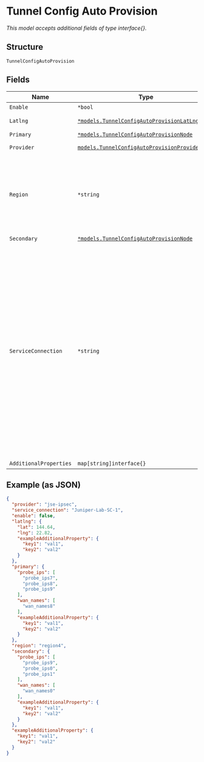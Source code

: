 
# Tunnel Config Auto Provision

*This model accepts additional fields of type interface{}.*

## Structure

`TunnelConfigAutoProvision`

## Fields

| Name | Type | Tags | Description |
|  --- | --- | --- | --- |
| `Enable` | `*bool` | Optional | - |
| `Latlng` | [`*models.TunnelConfigAutoProvisionLatLng`](../../doc/models/tunnel-config-auto-provision-lat-lng.md) | Optional | API override for POP selection |
| `Primary` | [`*models.TunnelConfigAutoProvisionNode`](../../doc/models/tunnel-config-auto-provision-node.md) | Optional | - |
| `Provider` | [`models.TunnelConfigAutoProvisionProviderEnum`](../../doc/models/tunnel-config-auto-provision-provider-enum.md) | Required | enum: `jse-ipsec`, `zscaler-ipsec` |
| `Region` | `*string` | Optional | API override for POP selection in the case user wants to override the auto discovery of remote network location and force the tunnel to use the specified peer location. |
| `Secondary` | [`*models.TunnelConfigAutoProvisionNode`](../../doc/models/tunnel-config-auto-provision-node.md) | Optional | - |
| `ServiceConnection` | `*string` | Optional | if `provider`==`prisma-ipsec`. By default, we'll use the location of the site to determine the optimal Remote Network location, optionally, service_connection can be considered, then we'll also consider this along with the site location. Define service_connection if the traffic is to be routed to a specific service connection. This field takes a service connection name that is configured in the Prisma cloud, Prisma Access Setup -> Service Connections. |
| `AdditionalProperties` | `map[string]interface{}` | Optional | - |

## Example (as JSON)

```json
{
  "provider": "jse-ipsec",
  "service_connection": "Juniper-Lab-SC-1",
  "enable": false,
  "latlng": {
    "lat": 144.64,
    "lng": 22.82,
    "exampleAdditionalProperty": {
      "key1": "val1",
      "key2": "val2"
    }
  },
  "primary": {
    "probe_ips": [
      "probe_ips7",
      "probe_ips8",
      "probe_ips9"
    ],
    "wan_names": [
      "wan_names8"
    ],
    "exampleAdditionalProperty": {
      "key1": "val1",
      "key2": "val2"
    }
  },
  "region": "region4",
  "secondary": {
    "probe_ips": [
      "probe_ips9",
      "probe_ips0",
      "probe_ips1"
    ],
    "wan_names": [
      "wan_names0"
    ],
    "exampleAdditionalProperty": {
      "key1": "val1",
      "key2": "val2"
    }
  },
  "exampleAdditionalProperty": {
    "key1": "val1",
    "key2": "val2"
  }
}
```

